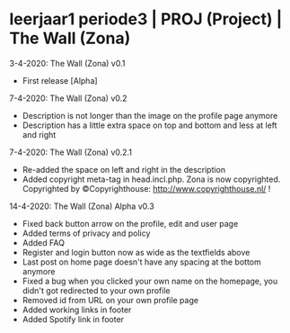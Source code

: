 # leerjaar1 periode3 | PROJ (Project) | The Wall (Zona)

3-4-2020: The Wall (Zona) v0.1
  - First release [Alpha]

7-4-2020: The Wall (Zona) v0.2
  - Description is not longer than the image on the profile page anymore
  - Description has a little extra space on top and bottom and less at left and right
  
7-4-2020: The Wall (Zona) v0.2.1
  - Re-added the space on left and right in the description
  - Added copyright meta-tag in head.incl.php. Zona is now copyrighted. Copyrighted by ©Copyrighthouse: http://www.copyrighthouse.nl/ !
  
14-4-2020: The Wall (Zona) Alpha v0.3
  - Fixed back button arrow on the profile, edit and user page
  - Added terms of privacy and policy
  - Added FAQ
  - Register and login button now as wide as the textfields above
  - Last post on home page doesn't have any spacing at the bottom anymore
  - Fixed a bug when you clicked your own name on the homepage, you didn't got redirected to your own profile
  - Removed id from URL on your own profile page
  - Added working links in footer
  - Added Spotify link in footer

